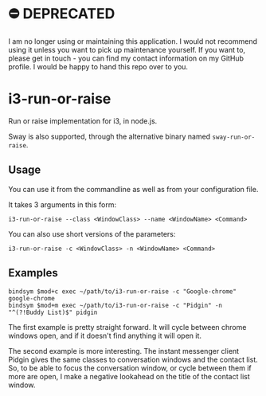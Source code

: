 # :no_entry: DEPRECATED

I am no longer using or maintaining this application. I would not recommend using
it unless you want to pick up maintenance yourself. If you want to, please get in
touch - you can find my contact information on my GitHub profile. I would be happy
to hand this repo over to you.

# i3-run-or-raise

Run or raise implementation for i3, in node.js.

Sway is also supported, through the alternative binary named
`sway-run-or-raise`.

## Usage

You can use it from the commandline as well as from your configuration
file.

It takes 3 arguments in this form:

```
i3-run-or-raise --class <WindowClass> --name <WindowName> <Command>
```

You can also use short versions of the parameters:

```
i3-run-or-raise -c <WindowClass> -n <WindowName> <Command>
```

## Examples

```
bindsym $mod+c exec ~/path/to/i3-run-or-raise -c "Google-chrome" google-chrome
bindsym $mod+m exec ~/path/to/i3-run-or-raise -c "Pidgin" -n "^(?!Buddy List)$" pidgin
```

The first example is pretty straight forward. It will cycle between
chrome windows open, and if it doesn't find anything it will open it.

The second example is more interesting. The instant messenger client
Pidgin gives the same classes to conversation windows and the contact
list. So, to be able to focus the conversation window, or cycle
between them if more are open, I make a negative lookahead on the
title of the contact list window.
